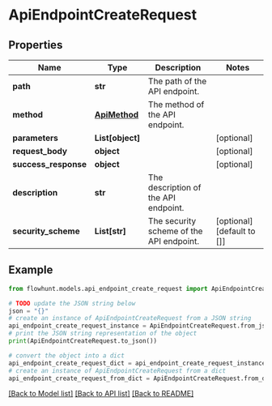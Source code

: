 # ApiEndpointCreateRequest


## Properties

Name | Type | Description | Notes
------------ | ------------- | ------------- | -------------
**path** | **str** | The path of the API endpoint. | 
**method** | [**ApiMethod**](ApiMethod.md) | The method of the API endpoint. | 
**parameters** | **List[object]** |  | [optional] 
**request_body** | **object** |  | [optional] 
**success_response** | **object** |  | [optional] 
**description** | **str** | The description of the API endpoint. | 
**security_scheme** | **List[str]** | The security scheme of the API endpoint. | [optional] [default to []]

## Example

```python
from flowhunt.models.api_endpoint_create_request import ApiEndpointCreateRequest

# TODO update the JSON string below
json = "{}"
# create an instance of ApiEndpointCreateRequest from a JSON string
api_endpoint_create_request_instance = ApiEndpointCreateRequest.from_json(json)
# print the JSON string representation of the object
print(ApiEndpointCreateRequest.to_json())

# convert the object into a dict
api_endpoint_create_request_dict = api_endpoint_create_request_instance.to_dict()
# create an instance of ApiEndpointCreateRequest from a dict
api_endpoint_create_request_from_dict = ApiEndpointCreateRequest.from_dict(api_endpoint_create_request_dict)
```
[[Back to Model list]](../README.md#documentation-for-models) [[Back to API list]](../README.md#documentation-for-api-endpoints) [[Back to README]](../README.md)


